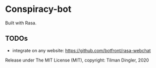 # Conspiracy-bot
Built with Rasa.

## TODOs
- integrate on any website: https://github.com/botfront/rasa-webchat

Release under The MIT License (MIT), copyright: Tilman Dingler, 2020